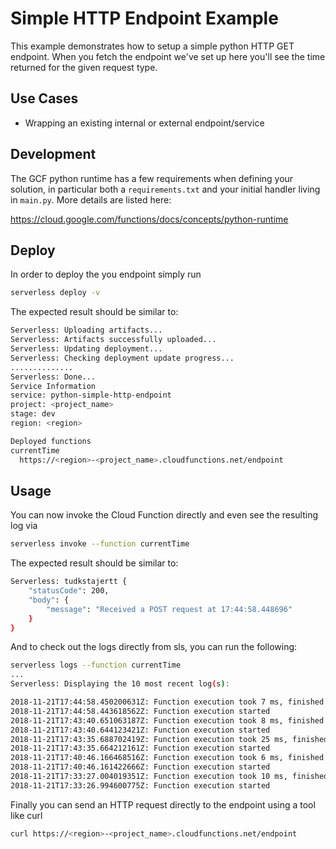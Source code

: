 <!--
title: 'GCF Simple HTTP Endpoint example in Python'
description: This example demonstrates how to setup a simple python HTTP GET endpoint on GCP Cloud Functions. When you ping the endpoint we've set up you'll see the time returned for the given request type.
layout: Doc
framework: v1
platform: 'Google Cloud'
language: Python
priority: 10
authorLink: 'https://github.com/sebito91'
authorName: 'Sebastian Borza'
authorAvatar: 'https://avatars0.githubusercontent.com/u/3159454?v=4&s=140'
-->

# Simple HTTP Endpoint Example

This example demonstrates how to setup a simple python HTTP GET endpoint. When you fetch the endpoint we've set up here you'll see
the time returned for the given request type.

## Use Cases

- Wrapping an existing internal or external endpoint/service

## Development

The GCF python runtime has a few requirements when defining your solution, in particular both a `requirements.txt` and your initial handler
living in `main.py`. More details are listed here:

https://cloud.google.com/functions/docs/concepts/python-runtime

## Deploy

In order to deploy the you endpoint simply run

```bash
serverless deploy -v
```

The expected result should be similar to:

```bash
Serverless: Uploading artifacts...
Serverless: Artifacts successfully uploaded...
Serverless: Updating deployment...
Serverless: Checking deployment update progress...
..............
Serverless: Done...
Service Information
service: python-simple-http-endpoint
project: <project_name>
stage: dev
region: <region>

Deployed functions
currentTime
  https://<region>-<project_name>.cloudfunctions.net/endpoint
```

## Usage

You can now invoke the Cloud Function directly and even see the resulting log via

```bash
serverless invoke --function currentTime
```

The expected result should be similar to:

```bash
Serverless: tudkstajertt {
    "statusCode": 200,
    "body": {
        "message": "Received a POST request at 17:44:58.448696"
    }
}
```

And to check out the logs directly from sls, you can run the following:

```bash
serverless logs --function currentTime
...
Serverless: Displaying the 10 most recent log(s):

2018-11-21T17:44:58.450200631Z: Function execution took 7 ms, finished with status code: 200
2018-11-21T17:44:58.443618562Z: Function execution started
2018-11-21T17:43:40.651063187Z: Function execution took 8 ms, finished with status code: 200
2018-11-21T17:43:40.644123421Z: Function execution started
2018-11-21T17:43:35.688702419Z: Function execution took 25 ms, finished with status code: 200
2018-11-21T17:43:35.664212161Z: Function execution started
2018-11-21T17:40:46.166468516Z: Function execution took 6 ms, finished with status code: 200
2018-11-21T17:40:46.161422666Z: Function execution started
2018-11-21T17:33:27.004019351Z: Function execution took 10 ms, finished with status code: 200
2018-11-21T17:33:26.994600775Z: Function execution started
```

Finally you can send an HTTP request directly to the endpoint using a tool like curl

```bash
curl https://<region>-<project_name>.cloudfunctions.net/endpoint
```
